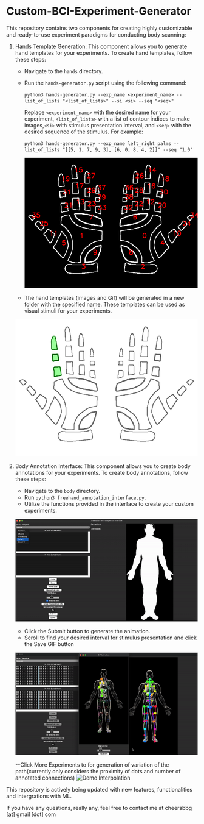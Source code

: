 # Custom-BCI-Experiment-Generator

This repository contains two components for creating highly customizable and ready-to-use experiment paradigms for conducting body scanning:

1. Hands Template Generation: This component allows you to generate hand templates for your experiments. To create hand templates, follow these steps:
    - Navigate to the `hands` directory.
    - Run the `hands-generator.py` script using the following command:
      ```
      python3 hands-generator.py --exp_name <experiment_name> --list_of_lists "<list_of_lists>" --si <si> --seq "<seq>"
      ```
      Replace `<experiment_name>` with the desired name for your experiment, `<list_of_lists>` with a list of contour indices to make images,`<si>` with stimulus presentation interval, and `<seq>` with the desired sequence of the stimulus. For example:
      ```
      python3 hands-generator.py --exp_name left_right_palms --list_of_lists "[[5, 1, 7, 9, 3], [6, 0, 8, 4, 2]]" --seq "1,0"
      ```

      ![Hands Indices](https://github.com/Cheersbbg/Custom-BCI-Experiment-Generator/blob/main/hand-contours-labels.png)

    - The hand templates (images and Gif) will be generated in a new folder with the specified name. These templates can be used as visual stimuli for your experiments.

    ![Demo Gif](https://github.com/Cheersbbg/Custom-BCI-Experiment-Generator/blob/main/hands/SingleFinger/SingleFinger%5B1%2C%206%2C%209%2C%207%2C%204%2C%205%2C%207%2C%202%2C%209%2C%200%5D.gif)


2. Body Annotation Interface: This component allows you to create body annotations for your experiments. To create body annotations, follow these steps:
    - Navigate to the `body` directory.
    - Run `python3 freehand_annotation_interface.py`.
    - Utilize the functions provided in the interface to create your custom experiments.

    ![Demo Interface](https://github.com/Cheersbbg/Custom-BCI-Experiment-Generator/blob/main/demo-interface.gif)

    - Click the Submit button to generate the animation.
    - Scroll to find your desired interval for stimulus presentation and click the Save GIF button 

    ![Demo Animation](https://github.com/Cheersbbg/Custom-BCI-Experiment-Generator/blob/main/demo-animation.gif)

    --Click More Experiments to for generation of variation of the path(currently only considers the proximity of dots and number of annotated connections)
    ![Demo Interpolation](https://github.com/Cheersbbg/Custom-BCI-Experiment-Generator/blob/main/demo-interpolation.gif)


This repository is actively being updated with new features, functionalities and intergrations with ML.

If you have any questions, really any, feel free to contact me at cheersbbg [at] gmail [dot] com